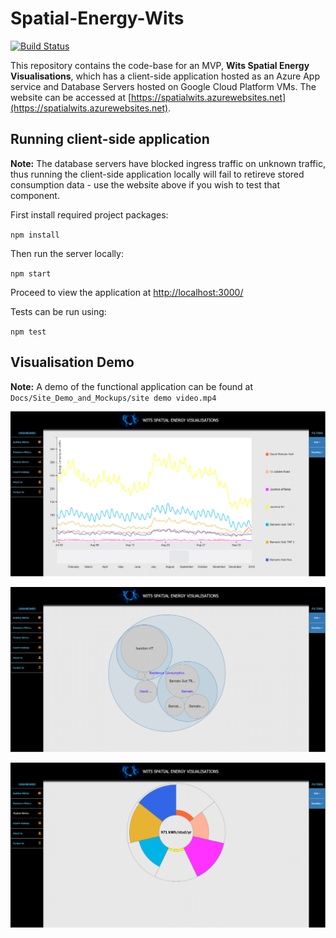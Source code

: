 # Spatial-Energy-Wits

[![Build Status](https://travis-ci.com/JaredP94/Spatial-Energy-Wits.svg?token=pPpnWVnP2qW3yj3rTF82&branch=master)](https://travis-ci.com/JaredP94/Spatial-Energy-Wits)

This repository contains the code-base for an MVP, **Wits Spatial Energy Visualisations**, which has a client-side application hosted as an Azure App service and Database Servers hosted on Google Cloud Platform VMs. The website can be accessed at [https://spatialwits.azurewebsites.net](https://spatialwits.azurewebsites.net).

## Running client-side application

**Note:** The database servers have blocked ingress traffic on unknown traffic, thus running the client-side application locally will fail to retireve stored consumption data - use the website above if you wish to test that component.

First install required project packages:

`npm install`

Then run the server locally:

`npm start`

Proceed to view the application at [http://localhost:3000/](http://localhost:3000/)

Tests can be run using:

`npm test`

## Visualisation Demo
**Note:** A demo of the functional application can be found at `Docs/Site_Demo_and_Mockups/site demo video.mp4`

![Web application demo](Docs/Site_Demo_and_Mockups/multi_plot_demo.png)

![Web application demo](Docs/Site_Demo_and_Mockups/circle_pack_demo.png)

![Web application demo](Docs/Site_Demo_and_Mockups/aster_plot_demo.png)
